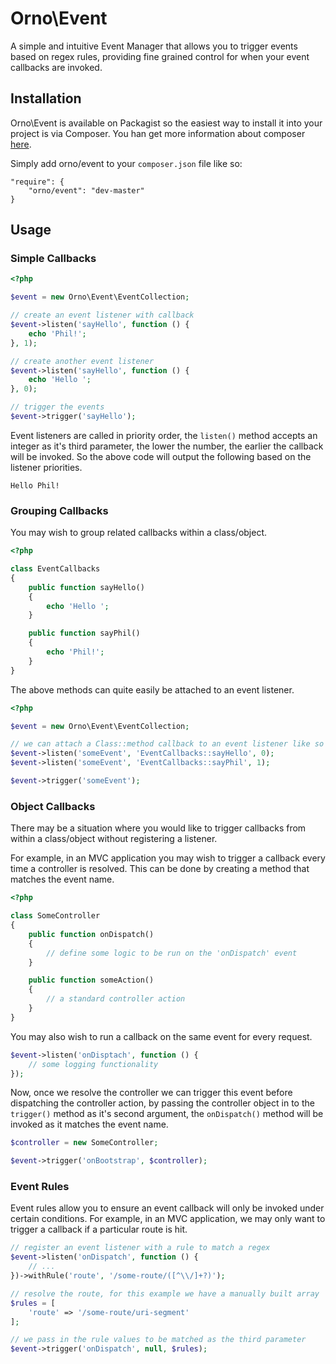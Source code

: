 # Orno\Event

A simple and intuitive Event Manager that allows you to trigger events based on regex rules, providing fine grained control for when your event callbacks are invoked.

## Installation

Orno\Event is available on Packagist so the easiest way to install it into your project is via Composer. You han get more information about composer [here](http://getcomposer.org/doc/00-intro.md).

Simply add orno/event to your `composer.json` file like so:

    "require": {
        "orno/event": "dev-master"
    }

## Usage

### Simple Callbacks

```php
<?php

$event = new Orno\Event\EventCollection;

// create an event listener with callback
$event->listen('sayHello', function () {
    echo 'Phil!';
}, 1);

// create another event listener
$event->listen('sayHello', function () {
    echo 'Hello ';
}, 0);

// trigger the events
$event->trigger('sayHello');
```

Event listeners are called in priority order, the `listen()` method accepts an integer as it's third parameter, the lower the number, the earlier the callback will be invoked. So the above code will output the following based on the listener priorities.

```
Hello Phil!
```

### Grouping Callbacks

You may wish to group related callbacks within a class/object.

```php
<?php

class EventCallbacks
{
    public function sayHello()
    {
        echo 'Hello ';
    }

    public function sayPhil()
    {
        echo 'Phil!';
    }
}
```

The above methods can quite easily be attached to an event listener.

```php
<?php

$event = new Orno\Event\EventCollection;

// we can attach a Class::method callback to an event listener like so
$event->listen('someEvent', 'EventCallbacks::sayHello', 0);
$event->listen('someEvent', 'EventCallbacks::sayPhil', 1);

$event->trigger('someEvent');
```

### Object Callbacks

There may be a situation where you would like to trigger callbacks from within a class/object without registering a listener.

For example, in an MVC application you may wish to trigger a callback every time a controller is resolved. This can be done by creating a method that matches the event name.

```php
<?php

class SomeController
{
    public function onDispatch()
    {
        // define some logic to be run on the 'onDispatch' event
    }

    public function someAction()
    {
        // a standard controller action
    }
}
```

You may also wish to run a callback on the same event for every request.

```php
$event->listen('onDisptach', function () {
    // some logging functionality
});
```

Now, once we resolve the controller we can trigger this event before dispatching the controller action, by passing the controller object in to the `trigger()` method as it's second argument, the `onDispatch()` method will be invoked as it matches the event name.

```php
$controller = new SomeController;

$event->trigger('onBootstrap', $controller);
```

### Event Rules

Event rules allow you to ensure an event callback will only be invoked under certain conditions. For example, in an MVC application, we may only want to trigger a callback if a particular route is hit.

```php
// register an event listener with a rule to match a regex
$event->listen('onDispatch', function () {
    // ...
})->withRule('route', '/some-route/([^\\/]+?)');

// resolve the route, for this example we have a manually built array
$rules = [
    'route' => '/some-route/uri-segment'
];

// we pass in the rule values to be matched as the third parameter
$event->trigger('onDispatch', null, $rules);
```
